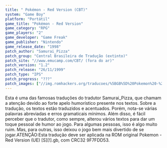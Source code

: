 ```yaml
---
title: " Pokémon - Red Version (CBT)"
system: "Game Boy"
platform: "Portátil"
game_title: "Pokémon - Red Version"
game_category: "RPG"
game_players: "2"
game_developer: "Game Freak"
game_publisher: "Nintendo"
game_release_date: "1998"
patch_author: "Samurai_Pizza"
patch_group: "Central Brasileira de Tradução (extinto)"
patch_site: "//www.emucamp.com/CBT/ (fora do ar)"
patch_version: "1.2"
patch_release: "26/11/1999"
patch_type: "IPS"
patch_progress: "???"
patch_images: ["//img.romhackers.org/traducoes/%5BGB%5D%20Pokemon%20-%20Red%20Version%20-%20CBT%20-%2001.png","//img.romhackers.org/traducoes/%5BGB%5D%20Pokemon%20-%20Red%20Version%20-%20CBT%20-%2002.png","//img.romhackers.org/traducoes/%5BGB%5D%20Pokemon%20-%20Red%20Version%20-%20CBT%20-%2003.png"]
---
```

Esta é uma das famosas traduções do tradutor Samurai_Pizza, que chamam a atenção devido ao forte apelo humorístico presente nos textos. Sobre a tradução, os textos estão traduzidos e acentuados. Porém, nota-se várias palavras abreviadas e erros gramaticais mínimos. Além disso, é fácil perceber que o tradutor, como sempre, alterou vários textos para dar um toque pessoal de humor ao jogo. Para algumas pessoas, isso é algo muito ruim. Mas, para outras, isso deixou o jogo bem mais divertido de se jogar.ATENÇÃO:Esta tradução deve ser aplicada na ROM original Pokemon - Red Version (UE) [S][!].gb, com CRC32 9F7FDD53.